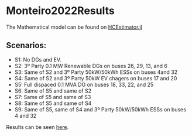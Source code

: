 # Monteiro2022Results

The Mathematical model can be found on [HCEstimator.jl](https://github.com/felipemarkson/HCEstimator.jl)

## Scenarios:

- S1: No DGs and EV.
- S2: 3º Party 0.1 MW Renewable DGs on buses 26, 29, 13, and 6
- S3: Same of S2 and 3º Party 50kW/50kWh ESSs on buses 4and 32
- S4: Same of S2 and 3º Party 50kW EV chagers on buses 17 and 20
- S5: Full dispaced 0.1 MVA DG on buses 18, 33, 22, and 25
- S6: Same of S5 and same of S2
- S7: Same of S5 and same of S3
- S8: Same of S5 and same of S4
- S9: Same of S5, same of S4 and 3º Party 50kW/50kWh ESSs on buses 4 and 32

Results can be seen [here](results/results.jl.html).